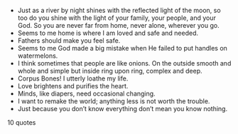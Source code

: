  - Just as a river by night shines with the reflected light of the moon, so too do you shine with the light of your family, your people, and your God. So you are never far from home, never alone, wherever you go.
 - Seems to me home is where I am loved and safe and needed.
 - Fathers should make you feel safe.
 - Seems to me God made a big mistake when He failed to put handles on watermelons.
 - I think sometimes that people are like onions. On the outside smooth and whole and simple but inside ring upon ring, complex and deep.
 - Corpus Bones! I utterly loathe my life.
 - Love brightens and purifies the heart.
 - Minds, like diapers, need occasional changing.
 - I want to remake the world; anything less is not worth the trouble.
 - Just because you don’t know everything don’t mean you know nothing.

10 quotes